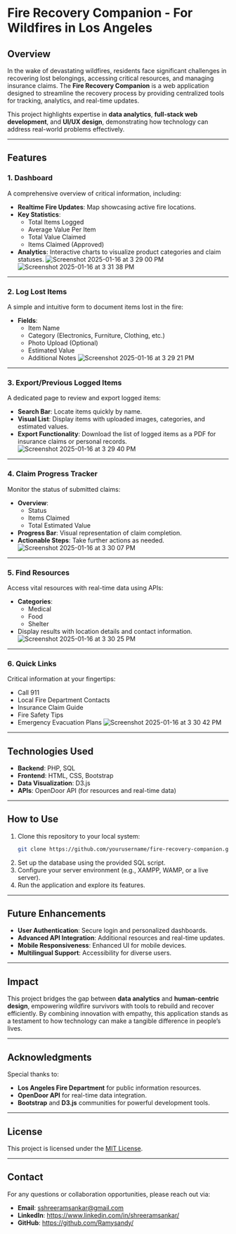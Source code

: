 # Fire Recovery Companion - For Wildfires in Los Angeles 

## Overview
In the wake of devastating wildfires, residents face significant challenges in recovering lost belongings, accessing critical resources, and managing insurance claims. The **Fire Recovery Companion** is a web application designed to streamline the recovery process by providing centralized tools for tracking, analytics, and real-time updates.

This project highlights expertise in **data analytics**, **full-stack web development**, and **UI/UX design**, demonstrating how technology can address real-world problems effectively.

---

## Features

### 1. **Dashboard**
A comprehensive overview of critical information, including:
- **Realtime Fire Updates**: Map showcasing active fire locations.
- **Key Statistics**:
  - Total Items Logged
  - Average Value Per Item
  - Total Value Claimed
  - Items Claimed (Approved)
- **Analytics**: Interactive charts to visualize product categories and claim statuses.
![Screenshot 2025-01-16 at 3 29 00 PM](https://github.com/user-attachments/assets/335fd968-fb15-4ea7-9568-a627dcbe9e29)
![Screenshot 2025-01-16 at 3 31 38 PM](https://github.com/user-attachments/assets/2cb13b53-397e-48dc-b175-ea188e4abb05)


---

### 2. **Log Lost Items**
A simple and intuitive form to document items lost in the fire:
- **Fields**:
  - Item Name
  - Category (Electronics, Furniture, Clothing, etc.)
  - Photo Upload (Optional)
  - Estimated Value
  - Additional Notes
![Screenshot 2025-01-16 at 3 29 21 PM](https://github.com/user-attachments/assets/572d705d-0d3f-4908-a2ed-808ea4668e83)

---

### 3. **Export/Previous Logged Items**
A dedicated page to review and export logged items:
- **Search Bar**: Locate items quickly by name.
- **Visual List**: Display items with uploaded images, categories, and estimated values.
- **Export Functionality**: Download the list of logged items as a PDF for insurance claims or personal records.
![Screenshot 2025-01-16 at 3 29 40 PM](https://github.com/user-attachments/assets/29a65d1c-e6ea-4d92-b5dd-b4a9c67cde73)

---

### 4. **Claim Progress Tracker**
Monitor the status of submitted claims:
- **Overview**:
  - Status
  - Items Claimed
  - Total Estimated Value
- **Progress Bar**: Visual representation of claim completion.
- **Actionable Steps**: Take further actions as needed.
![Screenshot 2025-01-16 at 3 30 07 PM](https://github.com/user-attachments/assets/5c8e91b5-2de2-439c-9427-eee58073d7fc)

---

### 5. **Find Resources**
Access vital resources with real-time data using APIs:
- **Categories**:
  - Medical
  - Food
  - Shelter
- Display results with location details and contact information.
![Screenshot 2025-01-16 at 3 30 25 PM](https://github.com/user-attachments/assets/895562a8-e957-436c-a8da-658122bb173f)

---

### 6. **Quick Links**
Critical information at your fingertips:
- Call 911
- Local Fire Department Contacts
- Insurance Claim Guide
- Fire Safety Tips
- Emergency Evacuation Plans
![Screenshot 2025-01-16 at 3 30 42 PM](https://github.com/user-attachments/assets/5aeaa7b8-762b-4e2c-98fb-742dcc003ad9)

---

## Technologies Used
- **Backend**: PHP, SQL
- **Frontend**: HTML, CSS, Bootstrap
- **Data Visualization**: D3.js
- **APIs**: OpenDoor API (for resources and real-time data)

---

## How to Use
1. Clone this repository to your local system:
   ```bash
   git clone https://github.com/yourusername/fire-recovery-companion.git
   ```
2. Set up the database using the provided SQL script.
3. Configure your server environment (e.g., XAMPP, WAMP, or a live server).
4. Run the application and explore its features.

---

## Future Enhancements
- **User Authentication**: Secure login and personalized dashboards.
- **Advanced API Integration**: Additional resources and real-time updates.
- **Mobile Responsiveness**: Enhanced UI for mobile devices.
- **Multilingual Support**: Accessibility for diverse users.

---

## Impact
This project bridges the gap between **data analytics** and **human-centric design**, empowering wildfire survivors with tools to rebuild and recover efficiently. By combining innovation with empathy, this application stands as a testament to how technology can make a tangible difference in people’s lives.

---

## Acknowledgments
Special thanks to:
- **Los Angeles Fire Department** for public information resources.
- **OpenDoor API** for real-time data integration.
- **Bootstrap** and **D3.js** communities for powerful development tools.

---

## License
This project is licensed under the [MIT License](LICENSE).

---

## Contact
For any questions or collaboration opportunities, please reach out via:
- **Email**: sshreeramsankar@gmail.com
- **LinkedIn**: https://www.linkedin.com/in/shreeramsankar/
- **GitHub**: https://github.com/Ramysandy/
